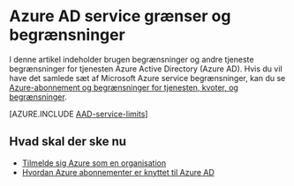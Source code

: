 <properties
    pageTitle="Azure Active Directory-tjenesten grænser og begrænsninger"
    description="Brugen begrænsninger og andre service begrænsninger for Azure Active Directory-tjenesten."
    services="active-directory"
    documentationCenter=""
    authors="curtand"
    manager="femila"
    editor=""/>

<tags
    ms.service="active-directory"
    ms.devlang="na"
    ms.topic="article"
    ms.tgt_pltfrm="na"
    ms.workload="identity"
    ms.date="08/23/2016"
    ms.author="curtand"/>

# <a name="azure-ad-service-limits-and-restrictions"></a>Azure AD service grænser og begrænsninger

I denne artikel indeholder brugen begrænsninger og andre tjeneste begrænsninger for tjenesten Azure Active Directory (Azure AD). Hvis du vil have det samlede sæt af Microsoft Azure service begrænsninger, kan du se [Azure-abonnement og begrænsninger for tjenesten, kvoter, og begrænsninger](../azure-subscription-service-limits.md).

[AZURE.INCLUDE [AAD-service-limits](../../includes/active-directory-service-limits-include.md)]

## <a name="whats-next"></a>Hvad skal der ske nu
- [Tilmelde sig Azure som en organisation](sign-up-organization.md)
- [Hvordan Azure abonnementer er knyttet til Azure AD](active-directory-how-subscriptions-associated-directory.md)
